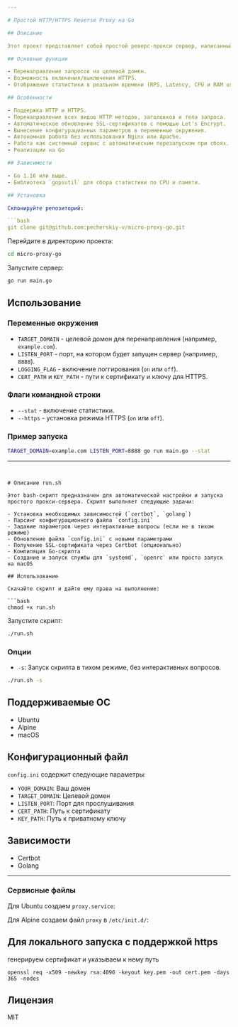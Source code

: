 ```yaml
---

# Простой HTTP/HTTPS Reverse Proxy на Go 

## Описание

Этот проект представляет собой простой реверс-прокси сервер, написанный на Go. Сервер перенаправляет входящие HTTP/HTTPS запросы на заданный целевой домен. Он также включает функции для логгирования и статистики. Имеет возможность автоматического обновления SSL-сертификатов через Let's Encrypt.

## Основные функции

- Перенаправление запросов на целевой домен.
- Возможность включения/выключения HTTPS.
- Отображение статистики в реальном времени (RPS, Latency, CPU и RAM usage).

## Особенности

- Поддержка HTTP и HTTPS.
- Перенаправление всех видов HTTP методов, заголовков и тела запроса.
- Автоматическое обновление SSL-сертификатов с помощью Let's Encrypt.
- Вынесение конфигурационных параметров в переменные окружения.
- Автономная работа без использования Nginx или Apache.
- Работа как системный сервис с автоматическим перезапуском при сбоях.
- Реализации на Go

## Зависимости

- Go 1.16 или выше.
- Библиотека `gopsutil` для сбора статистики по CPU и памяти.

## Установка

Склонируйте репозиторий:

```bash
git clone git@github.com:pecherskiy-v/micro-proxy-go.git
```

Перейдите в директорию проекта:

```bash
cd micro-proxy-go
```

Запустите сервер:

```bash
go run main.go
```

## Использование

### Переменные окружения

- `TARGET_DOMAIN` - целевой домен для перенаправления (например, `example.com`).
- `LISTEN_PORT` - порт, на котором будет запущен сервер (например, `8888`).
- `LOGGING_FLAG` - включение логгирования (`on` или `off`).
- `CERT_PATH` и `KEY_PATH` - пути к сертификату и ключу для HTTPS.

### Флаги командной строки

- `--stat` - включение статистики.
- `--https` - установка режима HTTPS (`on` или `off`).

### Пример запуска

```bash
TARGET_DOMAIN=example.com LISTEN_PORT=8888 go run main.go --stat
```

---
```


# Описание run.sh

Этот bash-скрипт предназначен для автоматической настройки и запуска простого прокси-сервера. Скрипт выполняет следующие задачи:

- Установка необходимых зависимостей (`certbot`, `golang`)
- Парсинг конфигурационного файла `config.ini`
- Задание параметров через интерактивные вопросы (если не в тихом режиме)
- Обновление файла `config.ini` с новыми параметрами
- Получение SSL-сертификата через Certbot (опционально)
- Компиляция Go-скрипта
- Создание и запуск службы для `systemd`, `openrc` или просто запуск на macOS

## Использование

Скачайте скрипт и дайте ему права на выполнение:

```bash
chmod +x run.sh
```

Запустите скрипт:

```bash
./run.sh
```

### Опции

- `-s`: Запуск скрипта в тихом режиме, без интерактивных вопросов.

```bash
./run.sh -s
```
## Поддерживаемые ОС

- Ubuntu
- Alpine
- macOS

## Конфигурационный файл

`config.ini` содержит следующие параметры:

- `YOUR_DOMAIN`: Ваш домен
- `TARGET_DOMAIN`: Целевой домен
- `LISTEN_PORT`: Порт для прослушивания
- `CERT_PATH`: Путь к сертификату
- `KEY_PATH`: Путь к приватному ключу

## Зависимости

- Certbot
- Golang

---

### Сервисные файлы

Для Ubuntu создаем `proxy.service`:

Для Alpine создаем файл `proxy` в `/etc/init.d/`:

## Для локального запуска с поддержкой https

генерируем сертификат и указываем к нему путь
```shell
openssl req -x509 -newkey rsa:4096 -keyout key.pem -out cert.pem -days 365 -nodes
```

## Лицензия

MIT

